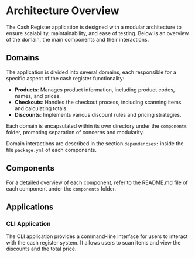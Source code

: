 # Architecture Overview

The Cash Register application is designed with a modular architecture to ensure scalability, maintainability, and ease of testing. Below is an overview of the domain, the main components and their interactions.

## Domains

The application is divided into several domains, each responsible for a specific aspect of the cash register functionality:

- **Products**: Manages product information, including product codes, names, and prices.
- **Checkouts**: Handles the checkout process, including scanning items and calculating totals.
- **Discounts**: Implements various discount rules and pricing strategies.

Each domain is encapsulated within its own directory under the `components` folder, promoting separation of concerns and modularity.

Domain interactions are described in the section `dependencies:` inside the file `package.yml` of each components.

## Components

For a detailed overview of each component, refer to the README.md file of each component under the `components` folder.

## Applications

### CLI Application

The CLI application provides a command-line interface for users to interact with the cash register system. It allows users to scan items and view the discounts and the total price.

